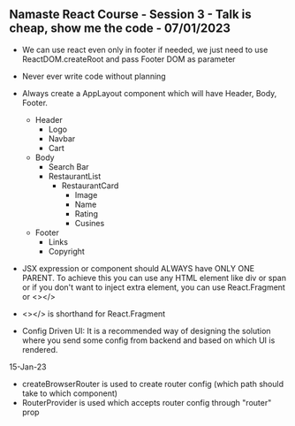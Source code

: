 ## Namaste React Course - Session 3 - Talk is cheap, show me the code - 07/01/2023
- We can use react even only in footer if needed, we just need to use ReactDOM.createRoot and pass Footer DOM as parameter
- Never ever write code without planning
- Always create a AppLayout component which will have Header, Body, Footer.

    - Header
        - Logo
        - Navbar
        - Cart
    - Body
        - Search Bar
        - RestaurantList
            - RestaurantCard
                - Image
                - Name
                - Rating
                - Cusines
    - Footer
        - Links
        - Copyright

- JSX expression or component should ALWAYS have ONLY ONE PARENT. To achieve this you can use any HTML element like div or span or if you don't want to inject extra element, you can use React.Fragment or <></>
- <></> is shorthand for React.Fragment
- Config Driven UI: It is a recommended way of designing the solution where you send some config from backend and based on which UI is rendered.




15-Jan-23
- createBrowserRouter is used to create router config (which path should take to which component)
- RouterProvider is used which accepts router config through "router" prop